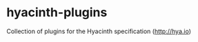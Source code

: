 hyacinth-plugins
================

Collection of plugins for the Hyacinth specification (http://hya.io)